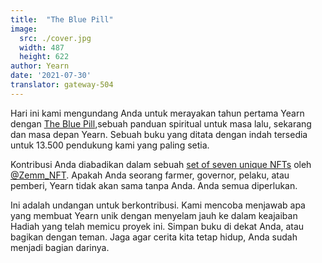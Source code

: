 ```yaml
---
title:  "The Blue Pill"
image:
  src: ./cover.jpg
  width: 487
  height: 622
author: Yearn
date: '2021-07-30'
translator: gateway-504
---
```


Hari ini kami mengundang Anda untuk merayakan tahun pertama Yearn dengan [The Blue Pill](https://medium.com/iearn/the-blue-pill-ca44ed01f16f),sebuah panduan spiritual untuk masa lalu, sekarang dan masa depan Yearn. Sebuah buku yang ditata dengan indah tersedia untuk 13.500 pendukung kami yang paling setia.

Kontribusi Anda diabadikan dalam sebuah [set of seven unique NFTs](https://galaxy.eco/yearn) oleh
[@Zemm_NFT](https://twitter.com/Zemm_NFT). Apakah Anda seorang farmer, governor, pelaku, atau pemberi, Yearn tidak akan sama tanpa Anda. Anda semua diperlukan.

Ini adalah undangan untuk berkontribusi. Kami mencoba menjawab apa yang membuat Yearn unik dengan menyelam jauh ke dalam keajaiban Hadiah yang telah memicu proyek ini. Simpan buku di dekat Anda, atau bagikan dengan teman. Jaga agar cerita kita tetap hidup, Anda sudah menjadi bagian darinya.
